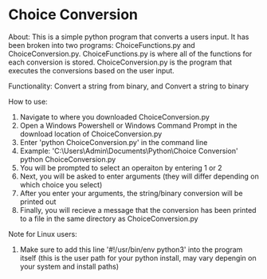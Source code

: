 # Choice Conversion

About: This is a simple python program that converts a users input. It has been broken into two programs: ChoiceFunctions.py and ChoiceConversion.py. ChoiceFunctions.py is where all of the functions for each conversion is stored. ChoiceConversion.py is the program that executes the conversions based on the user input.

Functionality: Convert a string from binary, and Convert a string to binary

How to use:

1. Navigate to where you downloaded ChoiceConversion.py
2. Open a Windows Powershell or Windows Command Prompt in the download location of ChoiceConversion.py
3. Enter 'python ChoiceConversion.py' in the command line
4. Example: 'C:\Users\Admin\Documents\Python\Choice Conversion' python ChoiceConversion.py
5. You will be prompted to select an operaiton by entering 1 or 2
6. Next, you will be asked to enter arguments (they will differ depending on which choice you select)
7. After you enter your arguments, the string/binary conversion will be printed out
8. Finally, you will recieve a message that the conversion has been printed to a file in the same directory as ChoiceConversion.py


Note for Linux users:

1. Make sure to add this line '#!/usr/bin/env python3' into the program itself (this is the user path for your python install, may vary depengin on your system and install paths)
